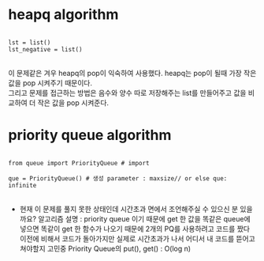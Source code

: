# heapq algorithm

<pre>
<code>
lst = list()
lst_negative = list()
</code>
</pre>

이 문제같은 겨우 heapq의 pop이 익숙하여 사용했다. 
heapq는 pop이 될때 가장 작은 값을 pop 시켜주기 때문이다.   
그리고 문제를 접근하는 방법은 음수와 양수 따로 저장해주는 list를 만들어주고 값을 비교하여 더 작은 값을 pop 시켜준다.

# priority queue algorithm 

<pre>
<code>
from queue import PriorityQueue # import 

que = PriorityQueue() # 생성 parameter : maxsize// or else que: infinite
</code>
</pre>
- 현재 이 문제를 풀지 못한 상태인데 시간초과 면에서 조언해주실 수 있으신 분 있을까요?
알고리즘 설명 : priority queue 이기 때문에 get 한 값을 똑같은 queue에 넣으면 똑같이 get 한 함수가 나오기 때문에 2개의 PQ를 사용하려고 코드를 짰다
               이전에 비해서 코드가 돌아가지만 실제로 시간초과가 나서 어디서 내 코드를 뜯어고쳐야할지 고민중
Priority Queue의 put(), get() : O(log n)

